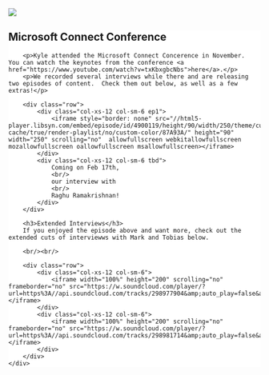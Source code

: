
<style>
.mscmain {
	background-color: #fff;
}
.tbd {
    align: center;
    font-size: 12pt;
    padding: 15px;
    border-style: solid;
    border-width: 1px;
    border-color: #222;
    height: 107px;
    text-align: center;
    background-color: #ddd;
}
.ep1 {
	border-style: solid;
	border-width: 1px;
	border-color: #222;
	padding: 5px;
	text-align: center;
}
</style>


<div class="row">
	<div class="hidden-xs col-sm-3 aest">
		<img src="https://s3.amazonaws.com/dataskeptic.com/img-static/ms-connect-badge.jpg" />
	</div>
	<div class="col-sm-9 mscmain">
		<h2>Microsoft Connect Conference</h2>

		<p>Kyle attended the Microsoft Connect Concerence in November.  You can watch the keynotes from the conference <a href="https://www.youtube.com/watch?v=txKbxgbcNbs">here</a>.</p>
		<p>We recorded several interviews while there and are releasing two episodes of content.  Check them out below, as well as a few extras!</p>

		<div class="row">
			<div class="col-xs-12 col-sm-6 ep1">
				<iframe style="border: none" src="//html5-player.libsyn.com/embed/episode/id/4900119/height/90/width/250/theme/custom/autonext/no/thumbnail/yes/autoplay/no/preload/no/no_addthis/no/direction/backward/no-cache/true/render-playlist/no/custom-color/87A93A/" height="90" width="250" scrolling="no"  allowfullscreen webkitallowfullscreen mozallowfullscreen oallowfullscreen msallowfullscreen></iframe>
			</div>
			<div class="col-xs-12 col-sm-6 tbd">
				Coming on Feb 17th,
				<br/>
				our interview with
				<br/>
				Raghu Ramakrishnan!
			</div>
		</div>			

		<h3>Extended Interviews</h3>
		If you enjoyed the episode above and want more, check out the extended cuts of interviewws with Mark and Tobias below.

		<br/><br/>

		<div class="row">
			<div class="col-xs-12 col-sm-6">
				<iframe width="100%" height="200" scrolling="no" frameborder="no" src="https://w.soundcloud.com/player/?url=https%3A//api.soundcloud.com/tracks/298977904&amp;auto_play=false&amp;hide_related=false&amp;show_comments=true&amp;show_user=true&amp;show_reposts=false&amp;visual=true"></iframe>
			</div>
			<div class="col-xs-12 col-sm-6">
				<iframe width="100%" height="200" scrolling="no" frameborder="no" src="https://w.soundcloud.com/player/?url=https%3A//api.soundcloud.com/tracks/298981714&amp;auto_play=false&amp;hide_related=false&amp;show_comments=true&amp;show_user=true&amp;show_reposts=false&amp;visual=true"></iframe>
			</div>
		</div>
	</div>
</div>
